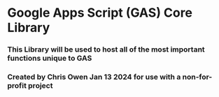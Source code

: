 # Google Apps Script (GAS) Core Library
### This Library will be used to host all of the most important functions unique to GAS
### Created by Chris Owen Jan 13 2024 for use with a non-for-profit project

